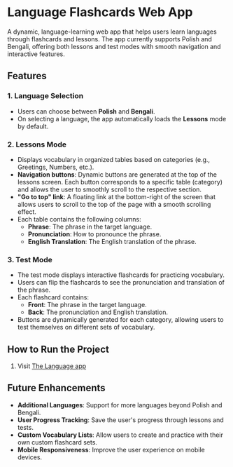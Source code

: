 # Language Flashcards Web App

A dynamic, language-learning web app that helps users learn languages through flashcards and lessons. The app currently supports Polish and Bengali, offering both lessons and test modes with smooth navigation and interactive features.

## Features

### 1. **Language Selection**
- Users can choose between **Polish** and **Bengali**.
- On selecting a language, the app automatically loads the **Lessons** mode by default.

### 2. **Lessons Mode**
- Displays vocabulary in organized tables based on categories (e.g., Greetings, Numbers, etc.).
- **Navigation buttons**: Dynamic buttons are generated at the top of the lessons screen. Each button corresponds to a specific table (category) and allows the user to smoothly scroll to the respective section.
- **"Go to top" link**: A floating link at the bottom-right of the screen that allows users to scroll to the top of the page with a smooth scrolling effect.
- Each table contains the following columns:
  - **Phrase**: The phrase in the target language.
  - **Pronunciation**: How to pronounce the phrase.
  - **English Translation**: The English translation of the phrase.

### 3. **Test Mode**
- The test mode displays interactive flashcards for practicing vocabulary.
- Users can flip the flashcards to see the pronunciation and translation of the phrase.
- Each flashcard contains:
  - **Front**: The phrase in the target language.
  - **Back**: The pronunciation and English translation.
- Buttons are dynamically generated for each category, allowing users to test themselves on different sets of vocabulary.

## How to Run the Project

1. Visit [The Language app](https://quantqi.github.io/Testing-Polish-with-Flash-cards/)

## Future Enhancements

- **Additional Languages**: Support for more languages beyond Polish and Bengali.
- **User Progress Tracking**: Save the user's progress through lessons and tests.
- **Custom Vocabulary Lists**: Allow users to create and practice with their own custom flashcard sets.
- **Mobile Responsiveness**: Improve the user experience on mobile devices.

